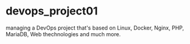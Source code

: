 # devops_project01
managing a DevOps project that's based on Linux, Docker, Nginx, PHP, MariaDB, Web thechnologies and much more.
